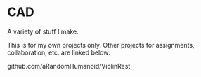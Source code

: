 # CAD

A variety of stuff I make.

This is for my own projects only. 
Other projects for assignments, collaboration, etc. are linked below:

github.com/aRandomHumanoid/ViolinRest
